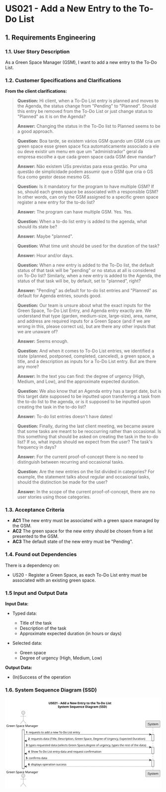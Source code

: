 # US021 - Add a New Entry to the To-Do List

## 1. Requirements Engineering

### 1.1. User Story Description

As a Green Space Manager (GSM), I want to add a new entry to the To-Do List.

### 1.2. Customer Specifications and Clarifications 

**From the client clarifications:**

> **Question:** Hi client, when a To-Do List entry is planned and moves to the Agenda, the status change from "Pending" to "Planned". Should this entry be removed from the To-Do List or just change status to "Planned" as it is on the Agenda?
>
> **Answer:** Changing the status in the To-Do list to Planned seems to be a good approach.

> **Question:** Boa tarde, se existem vários GSM quando um GSM cria um green space esse green space fica automaticamente associado a ele ou deve existir um menu em que um "administrador" geral da empresa escolhe a que cada green space cada GSM deve mandar?
>
> **Answer:** Não existem USs previstas para essa gestão. Por uma questão de simplicidade podem assumir que o GSM que cria o GS fica como gestor desse mesmo GS.

> **Question:** Is it mandatory for the program to have multiple GSM? If so, should each green space be associated with a responsible GSM? In other words, can only the GSM assigned to a specific green space register a new entry for the to-do list?
>
> **Answer:** The program can have multiple GSM. Yes. Yes.

> **Question:** When a to-do list entry is added to the agenda, what should its state be?
>
> **Answer:** Maybe "planned".

> **Question:** What time unit should be used for the duration of the task?
>
> **Answer:** Hour and/or days.

> **Question:** When a new entry is added to the To-Do list, the default status of that task will be "pending" or no status at all is considered on To-Do list? Similarly, when a new entry is added to the Agenda, the status of that task will be, by default, set to "planned", right?
>
> **Answer:** "Pending" as default for to-do list entries and "Planned" as default for Agenda entries, sounds good.

> **Question:** Our team is unsure about what the exact inputs for the Green Space, To-Do List Entry, and Agenda entry exactly are. We understand that type (garden, medium-size, large-size), area, name, and address are required inputs for a Green Space (and if we are wrong in this, please correct us), but are there any other inputs that we are unaware of?
>
> **Answer:** Seems enough. 

> **Question:** And when it comes to To-Do List entries, we identified a state (planned, postponed, completed, canceled), a green space, a title, and a description as inputs for a To-Do List entry. But are there any more?
>
> **Answer:** In the text you can find: the degree of urgency (High, Medium, and Low), and the approximate expected duration.

> **Question:** We also know that an Agenda entry has a target date, but is this target date supposed to be inputted upon transferring a task from the to-do list to the agenda, or is it supposed to be inputted upon creating the task in the to-do list?
>
> **Answer:** To-do list entries doesn't have dates!

> **Question:** Finally, during the last client meeting, we became aware that some tasks are meant to be reoccurring rather than occasional. Is this something that should be asked on creating the task in the to-do list? If so, what inputs should we expect from the user? The task's frequency in days?
>
> **Answer:** For the current proof-of-concept there is no need to distinguish between recurring and occasional tasks.

> **Question:** Are the new entries on the list divided in categories? For example, the statement talks about regular and occasional tasks, should the distinction be made for the user?
>
> **Answer:** In the scope of the current proof-of-concept, there are no user stories using those categories.

### 1.3. Acceptance Criteria

* **AC1** The new entry must be associated with a green space managed by the GSM.
* **AC2** The green space for the new entry should be chosen from a list presented to the GSM.
* **AC3** The default state of the new entry must be "Pending".

### 1.4. Found out Dependencies

There is a dependency on:

* US20 - Register a Green Space, as each To-Do List entry must be associated with an existing green space.

### 1.5 Input and Output Data

**Input Data:**

* Typed data:
  - Title of the task
  - Description of the task
  - Approximate expected duration (in hours or days)

* Selected data:
  - Green space
  - Degree of urgency (High, Medium, Low)

**Output Data:**

* (In)Success of the operation

### 1.6. System Sequence Diagram (SSD)

![US021-SSD](svg/us021-system-sequence-diagram.svg)